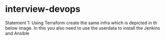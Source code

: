 # interview-devops
Statement 1:
Using Terraform create the same infra which is depicted in th below image. In this you also need to use the userdata to install the Jenkins and
Ansible

